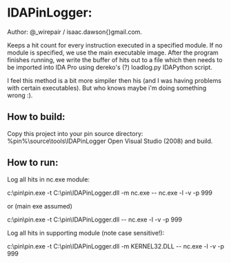 IDAPinLogger:
================================

Author: @_wirepair / isaac.dawson{}gmail.com.

Keeps a hit count for every instruction executed in a specified module.
If no module is specified, we use the main executable image.
After the program finishes running, we write the buffer of hits out to a file which
then needs to be imported into IDA Pro using dereko's (?) loadlog.py IDAPython script.


I feel this method is a bit more simpiler then his (and I was having problems with
certain executables). But who knows maybe i'm doing something wrong :).


How to build:
-------------------------

Copy this project into your pin source directory:
%pin%\source\tools\IDAPinLogger
Open Visual Studio (2008) and build.

How to run:
-------------------------

Log all hits in nc.exe module:

c:\pin\pin.exe -t C:\pin\IDAPinLogger.dll -m nc.exe -- nc.exe -l -v -p 999

or (main exe assumed)

c:\pin\pin.exe -t C:\pin\IDAPinLogger.dll -- nc.exe -l -v -p 999

Log all hits in supporting module (note case sensitive!):

c:\pin\pin.exe -t C:\pin\IDAPinLogger.dll -m KERNEL32.DLL -- nc.exe -l -v -p 999